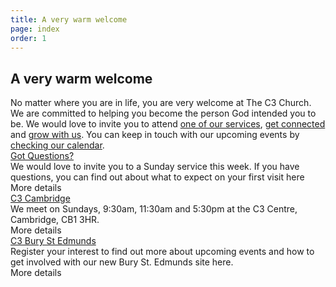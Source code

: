 ```yaml
---
title: A very warm welcome
page: index
order: 1
---
```


<section class="slice_GreetedForm_L">
  <div class="container">
    <h1>A very warm welcome</h1>
    <div class="form_wrapper">
      <div class="form_text">
        <div>
            <div class="ArticleBody">
                No matter where you are in life, you are very welcome at The C3 Church. We are committed to helping you become the person God intended you to be. We would love to invite you to attend <a href="/Articles/510266/New_to_Church.aspx">one of our services</a>, <a href="/Articles/510326/C3_Groups.aspx">get connected</a> and <a href="/Articles/510324/Growth_Path.aspx">grow with us</a>. You can keep in touch with our upcoming events by <a href="http://thec3.uk/calendar">checking our calendar</a>.
            </div>
        </div>
      </div>
    </div>
  </div>
</section>

<section class="slice_WelcomeArticles">
  <div class="container">
    <div class="article_cards">
        <div>
            <div class="articleListImage"><a href="/newtochurch/gotquestions/"><img src="/Images/Content/4/916437.jpeg" alt="" /></a>
            </div>
            <div class="articleListTitle"><a href="/newtochurch/gotquestions/">Got Questions?</a>
            </div>
            <div class="articleListSummary"><span>We would love to invite you to a Sunday service this week. If you have questions, you can find out about what to expect on your first visit here</span></div>
            <div class="articleListLink">More details</div>
        </div>
        <div>
            <div class="articleListImage"><a href="/newtochurch/c3cambridge/"><img src="/Images/Content/4/916434.jpeg" alt="" /></a>
            </div>
            <div class="articleListTitle"><a href="/newtochurch/c3cambridge/">C3 Cambridge</a>
            </div>
            <div class="articleListSummary"><span>We meet on Sundays,
                    9:30am, 11:30am and 5:30pm at the C3 Centre, Cambridge, CB1 3HR.</span></div>
            <div class="articleListLink">More details</div>
        </div>
        <div>
            <div class="articleListImage"><a href="/newtochurch/c3burystedmunds/"><img src="/Images/Content/4/916436.jpeg" alt="" /></a>
            </div>
            <div class="articleListTitle"><a href="/newtochurch/c3burystedmunds/">C3 Bury St Edmunds</a>
            </div>
            <div class="articleListSummary"><span>Register your interest to find out more about upcoming events and how to get involved with our new Bury St. Edmunds site here.</span></div>
            <div class="articleListLink">More details</div>
        </div>
    </div>
  </div>
</section>
